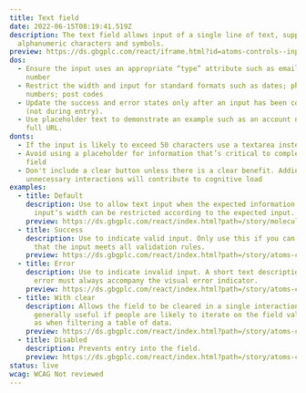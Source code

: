 ```yaml
---
title: Text field
date: 2022-06-15T08:19:41.519Z
description: The text field allows input of a single line of text, supporting
  alphanumeric characters and symbols.
preview: https://ds.gbgplc.com/react/iframe.html?id=atoms-controls--input-elements
dos:
  - Ensure the input uses an appropriate “type” attribute such as email or phone
    number
  - Restrict the width and input for standard formats such as dates; phone
    numbers; post codes
  - Update the success and error states only after an input has been completed
    (not during entry).
  - Use placeholder text to demonstrate an example such as an account number or
    full URL.
donts:
  - If the input is likely to exceed 50 characters use a textarea instead
  - Avoid using a placeholder for information that’s critical to completing the
    field
  - Don't include a clear button unless there is a clear benefit. Adding
    unnecessary interactions will contribute to cognitive load
examples:
  - title: Default
    description: Use to allow text input when the expected information is short. The
      input’s width can be restricted according to the expected input.
    preview: https://ds.gbgplc.com/react/index.html?path=/story/molecules-forms-groups--form-group-text-element&nav=0
  - title: Success
    description: Use to indicate valid input. Only use this if you can be confident
      that the input meets all validation rules.
    preview: https://ds.gbgplc.com/react/index.html?path=/story/atoms-controls--input-elements&nav=0&knob-Icon=check
  - title: Error
    description: Use to indicate invalid input. A short text description of the
      error must always accompany the visual error indicator.
    preview: https://ds.gbgplc.com/react/index.html?path=/story/atoms-controls--input-elements&nav=0&knob-Error?=true
  - title: With clear
    description: Allows the field to be cleared in a single interaction. This is
      generally useful if people are likely to iterate on the field value, such
      as when filtering a table of data.
    preview: https://ds.gbgplc.com/react/index.html?path=/story/atoms-controls--input-elements&nav=0&knob-Clearable?=true
  - title: Disabled
    description: Prevents entry into the field.
    preview: https://ds.gbgplc.com/react/index.html?path=/story/atoms-controls--input-elements&nav=0&knob-Disabled?=true
status: live
wcag: WCAG Not reviewed
---
```

